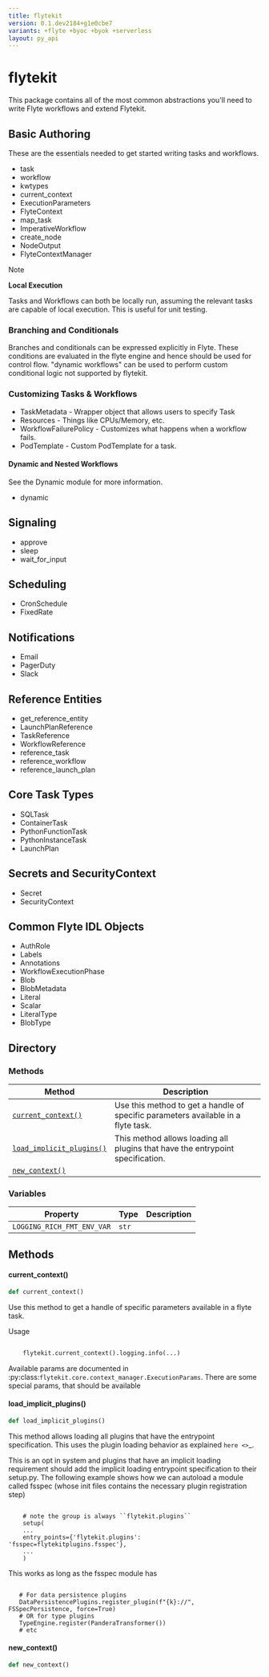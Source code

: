 ```yaml
---
title: flytekit
version: 0.1.dev2184+g1e0cbe7
variants: +flyte +byoc +byok +serverless
layout: py_api
---
```


# flytekit


This package contains all of the most common abstractions you'll need to write Flyte workflows and extend Flytekit.

## Basic Authoring


These are the essentials needed to get started writing tasks and workflows.

- task
- workflow
- kwtypes
- current_context
- ExecutionParameters
- FlyteContext
- map_task
- ImperativeWorkflow
- create_node
- NodeOutput
- FlyteContextManager

> [!NOTE]
> **Local Execution**
>
> Tasks and Workflows can both be locally run, assuming the relevant tasks are capable of local execution.
> This is useful for unit testing.


### Branching and Conditionals


Branches and conditionals can be expressed explicitly in Flyte. These conditions are evaluated
in the flyte engine and hence should be used for control flow. "dynamic workflows" can be used to perform custom conditional logic not supported by flytekit.



### Customizing Tasks & Workflows

- TaskMetadata - Wrapper object that allows users to specify Task
- Resources - Things like CPUs/Memory, etc.
- WorkflowFailurePolicy - Customizes what happens when a workflow fails.
- PodTemplate - Custom PodTemplate for a task.

#### Dynamic and Nested Workflows

See the Dynamic module for more information.

- dynamic

Signaling
--------

- approve
- sleep
- wait_for_input

Scheduling
----------

- CronSchedule
- FixedRate

Notifications
-----------

- Email
- PagerDuty
- Slack

Reference Entities
-----------------

- get_reference_entity
- LaunchPlanReference
- TaskReference
- WorkflowReference
- reference_task
- reference_workflow
- reference_launch_plan

Core Task Types
-------------

- SQLTask
- ContainerTask
- PythonFunctionTask
- PythonInstanceTask
- LaunchPlan

Secrets and SecurityContext
--------------------------

- Secret
- SecurityContext


Common Flyte IDL Objects
-----------------------

- AuthRole
- Labels
- Annotations
- WorkflowExecutionPhase
- Blob
- BlobMetadata
- Literal
- Scalar
- LiteralType
- BlobType


## Directory

### Methods

| Method | Description |
|-|-|
| [`current_context()`](#current_context) | Use this method to get a handle of specific parameters available in a flyte task. |
| [`load_implicit_plugins()`](#load_implicit_plugins) | This method allows loading all plugins that have the entrypoint specification. |
| [`new_context()`](#new_context) |  |


### Variables

| Property | Type | Description |
|-|-|-|
| `LOGGING_RICH_FMT_ENV_VAR` | `str` |  |

## Methods

#### current_context()

```python
def current_context()
```
Use this method to get a handle of specific parameters available in a flyte task.

Usage

```python

    flytekit.current_context().logging.info(...)
```

Available params are documented in :py:class:`flytekit.core.context_manager.ExecutionParams`.
There are some special params, that should be available


#### load_implicit_plugins()

```python
def load_implicit_plugins()
```
This method allows loading all plugins that have the entrypoint specification. This uses the plugin loading
behavior as explained `here <>`_.

This is an opt in system and plugins that have an implicit loading requirement should add the implicit loading
entrypoint specification to their setup.py. The following example shows how we can autoload a module called fsspec
(whose init files contains the necessary plugin registration step)

```

    # note the group is always ``flytekit.plugins``
    setup(
    ...
    entry_points={'flytekit.plugins': 'fsspec=flytekitplugins.fsspec'},
    ...
    )
```
This works as long as the fsspec module has

```

   # For data persistence plugins
   DataPersistencePlugins.register_plugin(f"{k}://", FSSpecPersistence, force=True)
   # OR for type plugins
   TypeEngine.register(PanderaTransformer())
   # etc
```


#### new_context()

```python
def new_context()
```
